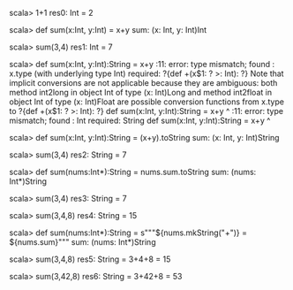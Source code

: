 scala> 1+1
res0: Int = 2

scala> def sum(x:Int, y:Int) = x+y
sum: (x: Int, y: Int)Int

scala> sum(3,4)
res1: Int = 7

scala> def sum(x:Int, y:Int):String = x+y
<console>:11: error: type mismatch;
 found   : x.type (with underlying type Int)
 required: ?{def +(x$1: ? >: Int): ?}
Note that implicit conversions are not applicable because they are ambiguous:
 both method int2long in object Int of type (x: Int)Long
 and method int2float in object Int of type (x: Int)Float
 are possible conversion functions from x.type to ?{def +(x$1: ? >: Int): ?}
       def sum(x:Int, y:Int):String = x+y
                                      ^
<console>:11: error: type mismatch;
 found   : Int
 required: String
       def sum(x:Int, y:Int):String = x+y
                                        ^

scala> def sum(x:Int, y:Int):String = (x+y).toString
sum: (x: Int, y: Int)String

scala> sum(3,4)
res2: String = 7

scala> def sum(nums:Int*):String = nums.sum.toString
sum: (nums: Int*)String

scala> sum(3,4)
res3: String = 7

scala> sum(3,4,8)
res4: String = 15

scala> def sum(nums:Int*):String = s"""${nums.mkString("+")} = ${nums.sum}"""
sum: (nums: Int*)String

scala> sum(3,4,8)
res5: String = 3+4+8 = 15

scala> sum(3,42,8)
res6: String = 3+42+8 = 53
